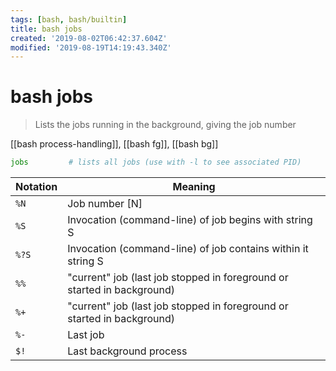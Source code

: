 ```yaml
---
tags: [bash, bash/builtin]
title: bash jobs
created: '2019-08-02T06:42:37.604Z'
modified: '2019-08-19T14:19:43.340Z'
---
```


# bash jobs

> Lists the jobs running in the background, giving the job number

[[bash process-handling]], [[bash fg]], [[bash bg]]


```sh
jobs         # lists all jobs (use with -l to see associated PID)
```

| Notation | Meaning        |
|--        |--              |
| `%N`     | Job number [N] |
| `%S`     | Invocation (command-line) of job begins with string S                   |
| `%?S`    | Invocation (command-line) of job contains within it string S            |
| `%%`     | "current" job (last job stopped in foreground or started in background) |
| `%+`     | "current" job (last job stopped in foreground or started in background) |
| `%-`     | Last job                 |
| `$!`     | Last background process  |

